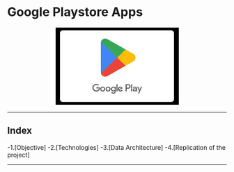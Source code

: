 # Google Playstore Apps

<p align="center">
  <img src="images\playstore.jpg">
</p>

---
## Index
-1.[Objective]
-2.[Technologies]
-3.[Data Architecture]
-4.[Replication of the project]

---
